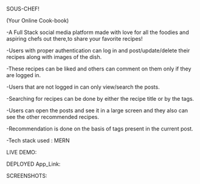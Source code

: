 SOUS-CHEF!

(Your Online Cook-book)

-A Full Stack social media platform made with love for all the foodies and aspiring chefs out there,to share your favorite recipes!

-Users with proper authentication can log in and post/update/delete their recipes along with images of the dish. 

-These recipes can be liked and others can comment on them only if they are logged in.

-Users that are not logged in can only view/search the posts.

-Searching for recipes can be done by either the recipe title or by the tags. 

-Users can open the posts and see it in a large screen and they also can see the other recommended recipes.

-Recommendation is done on the basis of tags present in the current post.

-Tech stack used : MERN

LIVE DEMO: 

DEPLOYED App_Link:

SCREENSHOTS:




